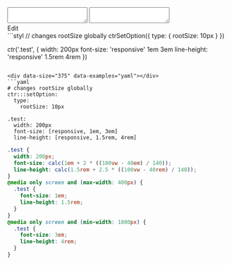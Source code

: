 <!-- gen:false -->

<div data-size="375" class="code-cont" data-example="em-and-rem-B">
    <div class="code">
        <div class="code-wrap">
            <textarea id="stylus"></textarea>
            <textarea id="css"></textarea>
            <div class="edit-code">
                <span>Edit</span>
            </div>
        </div>
    </div>
</div>


<div data-size="375" data-examples="stylus"></div>
```styl
// changes rootSize globally
ctrSetOption({
  type: {
    rootSize: 10px
  }
})

ctr('.test', {
  width: 200px
  font-size: 'responsive' 1em 3em
  line-height: 'responsive' 1.5rem 4rem
})
```

<div data-size="375" data-examples="yaml"></div>
```yaml
# changes rootSize globally
ctr:::setOption:
  type:
    rootSize: 10px

.test:
  width: 200px
  font-size: [responsive, 1em, 3em]
  line-height: [responsive, 1.5rem, 4rem]
```

```css
.test {
  width: 200px;
  font-size: calc(1em + 2 * ((100vw - 40em) / 140));
  line-height: calc(1.5rem + 2.5 * ((100vw - 40rem) / 140));
}
@media only screen and (max-width: 400px) {
  .test {
    font-size: 1em;
    line-height: 1.5rem;
  }
}
@media only screen and (min-width: 1800px) {
  .test {
    font-size: 3em;
    line-height: 4rem;
  }
}
```
<div class="cf"></div>
